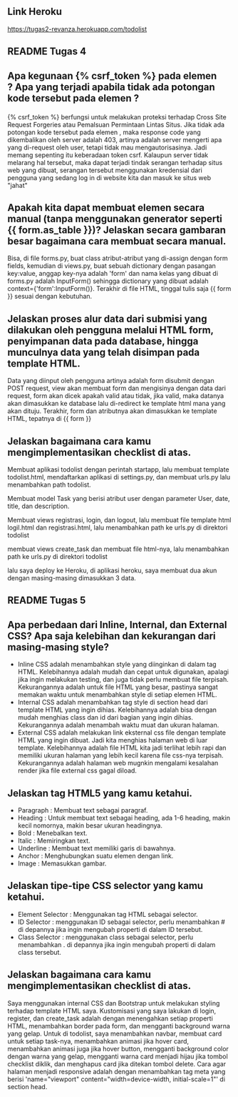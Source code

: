 ## Link Heroku
https://tugas2-revanza.herokuapp.com/todolist

## README Tugas 4

## Apa kegunaan {% csrf_token %} pada elemen <form>? Apa yang terjadi apabila tidak ada potongan kode tersebut pada elemen <form>?
{% csrf_token %} berfungsi untuk melakukan proteksi terhadap Cross Site Request Forgeries atau Pemalsuan Permintaan Lintas Situs. Jika tidak ada potongan kode tersebut pada elemen <form>, maka response code yang dikembalikan oleh server adalah 403, artinya adalah server mengerti apa yang di-request oleh user, tetapi tidak mau mengautorisasinya. Jadi memang sepenting itu keberadaan token csrf. Kalaupun server tidak melarang hal tersebut, maka dapat terjadi tindak serangan terhadap situs web yang dibuat, serangan tersebut menggunakan kredensial dari pengguna yang sedang log in di website kita dan masuk ke situs web "jahat"

## Apakah kita dapat membuat elemen <form> secara manual (tanpa menggunakan generator seperti {{ form.as_table }})? Jelaskan secara gambaran besar bagaimana cara membuat <form> secara manual.
Bisa, di file forms.py, buat class atribut-atribut yang di-assign dengan form fields, kemudian di views.py, buat sebuah dictionary dengan pasangan key:value, anggap key-nya adalah 'form' dan nama kelas yang dibuat di forms.py adalah InputForm() sehingga dictionary yang dibuat adalah context={'form':InputForm()}. Terakhir di file HTML, tinggal tulis saja {{ form }} sesuai dengan kebutuhan.

## Jelaskan proses alur data dari submisi yang dilakukan oleh pengguna melalui HTML form, penyimpanan data pada database, hingga munculnya data yang telah disimpan pada template HTML.
Data yang diinput oleh pengguna artinya adalah form disubmit dengan POST request, view akan membuat form dan mengisinya dengan data dari request, form akan dicek apakah valid atau tidak, jika valid, maka datanya akan dimasukkan ke database lalu di-redirect ke template html mana yang akan dituju. Terakhir, form dan atributnya akan dimasukkan ke template HTML, tepatnya di {{ form }}

## Jelaskan bagaimana cara kamu mengimplementasikan checklist di atas.
Membuat aplikasi todolist dengan perintah startapp, lalu membuat template todolist.html, mendaftarkan aplikasi di settings.py, dan membuat urls.py lalu menambahkan path todolist.

Membuat model Task yang berisi atribut user dengan parameter User, date, title, dan description.

Membuat views registrasi, login, dan logout, lalu membuat file template html logil.html dan registrasi.html, lalu menambahkan path ke urls.py di direktori todolist

membuat views create_task dan membuat file html-nya, lalu menambahkan path ke urls.py di direktori todolist

lalu saya deploy ke Heroku, di aplikasi heroku, saya membuat dua akun dengan masing-masing dimasukkan 3 data.


## README Tugas 5

## Apa perbedaan dari Inline, Internal, dan External CSS? Apa saja kelebihan dan kekurangan dari masing-masing style?
- Inline CSS adalah menambahkan style yang diinginkan di dalam tag HTML. Kelebihannya adalah mudah dan cepat untuk digunakan, apalagi jika ingin melakukan testing, dan juga tidak perlu membuat file terpisah. Kekurangannya adalah untuk file HTML yang besar, pastinya sangat memakan waktu untuk menambahkan style di setiap elemen HTML.
- Internal CSS adalah menambahkan tag style di section head dari template HTML yang ingin dihias. Kelebihannya adalah bisa dengan mudah menghias class dan id dari bagian yang ingin dihias. Kekurangannya adalah menambah waktu muat dan ukuran halaman.
- External CSS adalah melakukan link eksternal css file dengan template HTML yang ingin dibuat. Jadi kita menghias halaman web di luar template. Kelebihannya adalah file HTML kita jadi terlihat lebih rapi dan memiliki ukuran halaman yang lebih kecil karena file css-nya terpisah. Kekurangannya adalah halaman web mugnkin mengalami kesalahan render jika file external css gagal diload.

## Jelaskan tag HTML5 yang kamu ketahui.
- Paragraph : Membuat text sebagai paragraf.
- Heading : Untuk membuat text sebagai heading, ada 1-6 heading, makin kecil nomornya, makin besar ukuran headingnya.
- Bold : Menebalkan text.
- Italic : Memiringkan text.
- Underline : Membuat text memiliki garis di bawahnya.
- Anchor : Menghubungkan suatu elemen dengan link.
- Image : Memasukkan gambar.

## Jelaskan tipe-tipe CSS selector yang kamu ketahui.
- Element Selector : Menggunakan tag HTML sebagai selector.
- ID Selector : menggunakan ID sebagai selector, perlu menambahkan # di depannya jika ingin mengubah properti di dalam ID tersebut.
- Class Selector : menggunakan class sebagai selector, perlu menambahkan . di depannya jika ingin mengubah properti di dalam class tersebut.

## Jelaskan bagaimana cara kamu mengimplementasikan checklist di atas.
Saya menggunakan internal CSS dan Bootstrap untuk melakukan styling terhadap template HTML saya. Kustomisasi yang saya lakukan di login, register, dan create_task adalah dengan menengahkan setiap properti HTML, menambahkan border pada form, dan mengganti background warna yang gelap. Untuk di todolist, saya menambahkan navbar, membuat card untuk setiap task-nya, menambahkan animasi jika hover card, menambahkan animasi juga jika hover button, mengganti background color dengan warna yang gelap, mengganti warna card menjadi hijau jika tombol checklist diklik, dan menghapus card jika ditekan tombol delete.
Cara agar halaman menjadi responsive adalah dengan menambahkan tag meta yang berisi 'name="viewport" content="width=device-width, initial-scale=1"' di section head.